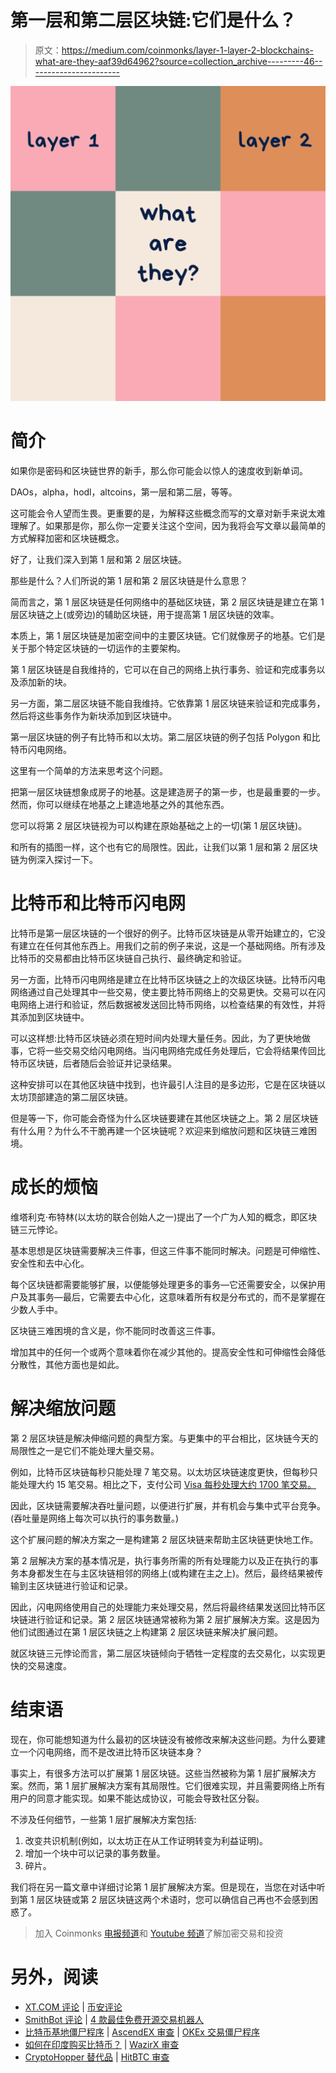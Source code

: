 # 第一层和第二层区块链:它们是什么？

> 原文：<https://medium.com/coinmonks/layer-1-layer-2-blockchains-what-are-they-aaf39d64962?source=collection_archive---------46----------------------->

![](img/6b584e751e41fabbdca769425b0260ef.png)

# **简介**

如果你是密码和区块链世界的新手，那么你可能会以惊人的速度收到新单词。

DAOs，alpha，hodl，altcoins，第一层和第二层，等等。

这可能会令人望而生畏。更重要的是，为解释这些概念而写的文章对新手来说太难理解了。如果那是你，那么你一定要关注这个空间，因为我将会写文章以最简单的方式解释加密和区块链概念。

好了，让我们深入到第 1 层和第 2 层区块链。

那些是什么？人们所说的第 1 层和第 2 层区块链是什么意思？

简而言之，第 1 层区块链是任何网络中的基础区块链，第 2 层区块链是建立在第 1 层区块链之上(或旁边)的辅助区块链，用于提高第 1 层区块链的效率。

本质上，第 1 层区块链是加密空间中的主要区块链。它们就像房子的地基。它们是关于那个特定区块链的一切运作的主要架构。

第 1 层区块链是自我维持的，它可以在自己的网络上执行事务、验证和完成事务以及添加新的块。

另一方面，第二层区块链不能自我维持。它依靠第 1 层区块链来验证和完成事务，然后将这些事务作为新块添加到区块链中。

第一层区块链的例子有比特币和以太坊。第二层区块链的例子包括 Polygon 和比特币闪电网络。

这里有一个简单的方法来思考这个问题。

把第一层区块链想象成房子的地基。这是建造房子的第一步，也是最重要的一步。然而，你可以继续在地基之上建造地基之外的其他东西。

您可以将第 2 层区块链视为可以构建在原始基础之上的一切(第 1 层区块链)。

和所有的插图一样，这个也有它的局限性。因此，让我们以第 1 层和第 2 层区块链为例深入探讨一下。

# **比特币和比特币闪电网**

比特币是第一层区块链的一个很好的例子。比特币区块链是从零开始建立的，它没有建立在任何其他东西上。用我们之前的例子来说，这是一个基础网络。所有涉及比特币的交易都由比特币区块链自己执行、最终确定和验证。

另一方面，比特币闪电网络是建立在比特币区块链之上的次级区块链。比特币闪电网络通过自己处理其中一些交易，使主要比特币网络上的交易更快。交易可以在闪电网络上进行和验证，然后数据被发送回比特币网络，以检查结果的有效性，并将其添加到区块链中。

可以这样想:比特币区块链必须在短时间内处理大量任务。因此，为了更快地做事，它将一些交易交给闪电网络。当闪电网络完成任务处理后，它会将结果传回比特币区块链，后者随后会验证并记录结果。

这种安排可以在其他区块链中找到，也许最引人注目的是多边形，它是在区块链以太坊顶部建造的第二层区块链。

但是等一下，你可能会奇怪为什么区块链要建在其他区块链之上。第 2 层区块链有什么用？为什么不干脆再建一个区块链呢？欢迎来到缩放问题和区块链三难困境。

# **成长的烦恼**

维塔利克·布特林(以太坊的联合创始人之一)提出了一个广为人知的概念，即区块链三元悖论。

基本思想是区块链需要解决三件事，但这三件事不能同时解决。问题是可伸缩性、安全性和去中心化。

每个区块链都需要能够扩展，以便能够处理更多的事务—它还需要安全，以保护用户及其事务—最后，它需要去中心化，这意味着所有权是分布式的，而不是掌握在少数人手中。

区块链三难困境的含义是，你不能同时改善这三件事。

增加其中的任何一个或两个意味着你在减少其他的。提高安全性和可伸缩性会降低分散性，其他方面也是如此。

# **解决缩放问题**

第 2 层区块链是解决伸缩问题的典型方案。与更集中的平台相比，区块链今天的局限性之一是它们不能处理大量交易。

例如，比特币区块链每秒只能处理 7 笔交易。以太坊区块链速度更快，但每秒只能处理大约 15 笔交易。相比之下，支付公司 [Visa 每秒处理大约 1700 笔交易。](https://news.bitcoin.com/no-visa-doesnt-handle-24000-tps-and-neither-does-your-pet-blockchain/)

因此，区块链需要解决吞吐量问题，以便进行扩展，并有机会与集中式平台竞争。(吞吐量是网络上每次可以执行的事务数量。)

这个扩展问题的解决方案之一是构建第 2 层区块链来帮助主区块链更快地工作。

第 2 层解决方案的基本情况是，执行事务所需的所有处理能力以及正在执行的事务本身都发生在与主区块链相邻的网络上(或构建在主之上)。然后，最终结果被传输到主区块链进行验证和记录。

因此，闪电网络使用自己的处理能力来处理交易，然后将最终结果发送回比特币区块链进行验证和记录。第 2 层区块链通常被称为第 2 层扩展解决方案。这是因为他们试图通过在第 1 层区块链之上构建第 2 层区块链来解决扩展问题。

就区块链三元悖论而言，第二层区块链倾向于牺牲一定程度的去交易化，以实现更快的交易速度。

# **结束语**

现在，你可能想知道为什么最初的区块链没有被修改来解决这些问题。为什么要建立一个闪电网络，而不是改进比特币区块链本身？

事实上，有很多方法可以扩展第 1 层区块链。这些当然被称为第 1 层扩展解决方案。然而，第 1 层扩展解决方案有其局限性。它们很难实现，并且需要网络上所有用户的同意才能实现。如果不能达成协议，可能会导致社区分裂。

不涉及任何细节，一些第 1 层扩展解决方案包括:

1.  改变共识机制(例如，以太坊正在从工作证明转变为利益证明)。
2.  增加一个块中可以记录的事务数量。
3.  碎片。

我们将在另一篇文章中详细讨论第 1 层扩展解决方案。但是现在，当您在对话中听到第 1 层区块链或第 2 层区块链这两个术语时，您可以确信自己再也不会感到困惑了。

> 加入 Coinmonks [电报频道](https://t.me/coincodecap)和 [Youtube 频道](https://www.youtube.com/c/coinmonks/videos)了解加密交易和投资

# 另外，阅读

*   [XT.COM 评论](https://coincodecap.com/profittradingapp-for-binance) | [币安评论](https://coincodecap.com/xt-com-review)
*   [SmithBot 评论](https://coincodecap.com/smithbot-review) | [4 款最佳免费开源交易机器人](https://coincodecap.com/free-open-source-trading-bots)
*   [比特币基地僵尸程序](/coinmonks/coinbase-bots-ac6359e897f3) | [AscendEX 审查](/coinmonks/ascendex-review-53e829cf75fa) | [OKEx 交易僵尸程序](/coinmonks/okex-trading-bots-234920f61e60)
*   [如何在印度购买比特币？](/coinmonks/buy-bitcoin-in-india-feb50ddfef94) | [WazirX 审查](/coinmonks/wazirx-review-5c811b074f5b)
*   [CryptoHopper 替代品](/coinmonks/cryptohopper-alternatives-d67287b16d27) | [HitBTC 审查](/coinmonks/hitbtc-review-c5143c5d53c2)